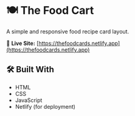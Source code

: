 # 🍽️ The Food Cart

A simple and responsive food recipe card layout.

🔗 **Live Site:** [https://thefoodcards.netlify.app](https://thefoodcards.netlify.app)

## 🛠️ Built With

- HTML
- CSS 
- JavaScript 
- Netlify (for deployment)




